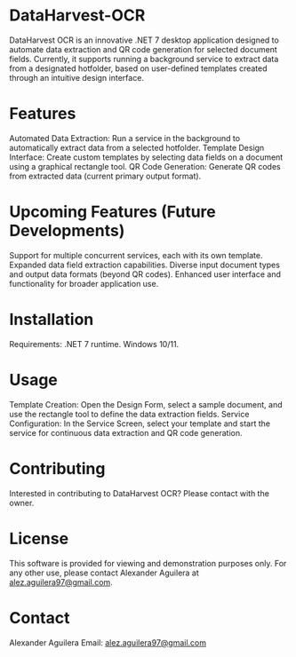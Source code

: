 # DataHarvest-OCR
DataHarvest OCR is an innovative .NET 7 desktop application designed to automate data extraction and QR code generation for selected document fields. Currently, it supports running a background service to extract data from a designated hotfolder, based on user-defined templates created through an intuitive design interface.

# Features
Automated Data Extraction: Run a service in the background to automatically extract data from a selected hotfolder.
Template Design Interface: Create custom templates by selecting data fields on a document using a graphical rectangle tool.
QR Code Generation: Generate QR codes from extracted data (current primary output format).
# Upcoming Features (Future Developments)
Support for multiple concurrent services, each with its own template.
Expanded data field extraction capabilities.
Diverse input document types and output data formats (beyond QR codes).
Enhanced user interface and functionality for broader application use.
# Installation
Requirements: .NET 7 runtime. 
Windows 10/11.
# Usage
Template Creation: Open the Design Form, select a sample document, and use the rectangle tool to define the data extraction fields.
Service Configuration: In the Service Screen, select your template and start the service for continuous data extraction and QR code generation.
# Contributing
Interested in contributing to DataHarvest OCR? Please contact with the owner.
# License
This software is provided for viewing and demonstration purposes only. For any other use, please contact Alexander Aguilera at alez.aguilera97@gmail.com.

# Contact
Alexander Aguilera
Email: alez.aguilera97@gmail.com
